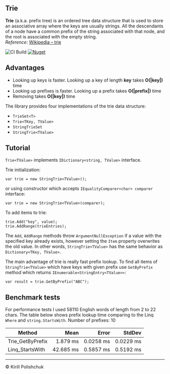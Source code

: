 Trie
------
**Trie** (a.k.a. prefix tree)  is an ordered tree data structure that is used to store an associative array where the keys are usually strings. All the descendants of a node have a common prefix of the string associated with that node, and the root is associated with the empty string.  
*Reference*: [Wikipedia &ndash; trie](http://en.wikipedia.org/wiki/Trie)

![CI Build](https://github.com/kpol/trie/workflows/CI%20Build/badge.svg)
[![Nuget](https://img.shields.io/nuget/v/KTrie.svg)](https://www.nuget.org/packages/KTrie)

Advantages
------
 - Looking up keys is faster. Looking up a key of length **key** takes **O(|key|)** time
 - Looking up prefixes is faster. Looking up a prefix takes **O(|prefix|)** time
 - Removing takes **O(|key|)** time

The library provides four implementations of the trie data structure:
 - `TrieSet<T>`
 - `Trie<TKey, TValue>`
 - `StringTrieSet`
 - `StringTrie<TValue>`

Tutorial
------
`Trie<TValue>` implements `IDictionary<string, TValue>` interface.

Trie initialization:

    var trie = new StringTrie<TValue>();

or using constructor which accepts `IEqualityComparer<char> comparer` interface:

    var trie = new StringTrie<TValue>(comparer);

To add items to trie:

    trie.Add("key", value);
    trie.AddRange(trieEntries);

The `Add`, `AddRange` methods throw `ArgumentNullException` if a value with the specified key already exists, however setting the `Item` property overwrites the old value. In other words, `StringTrie<TValue>` has the same behavior as `Dictionary<TKey, TValue>`.

The main advantage of trie is really fast prefix lookup. To find all items of `StringTrie<TValue>` which have keys with given prefix use `GetByPrefix` method which returns `IEnumerable<StringEntry<TValue>>`:

    var result = trie.GetByPrefix("ABC");

Benchmark tests
------
For performance tests I used 58110 English words of length from 2 to 22 chars. The table below shows prefix lookup time comparing to the Linq `Where` and `string.StartsWith`. Number of prefixes: 10

|           Method |      Mean |     Error |    StdDev |
|----------------- |----------:|----------:|----------:|
| Trie_GetByPrefix |  1.879 ms | 0.0258 ms | 0.0229 ms |
|  Linq_StartsWith | 42.685 ms | 0.5857 ms | 0.5192 ms |


------
&copy; Kirill Polishchuk

